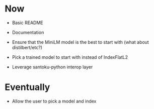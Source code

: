 # Now

- Basic README
- Documentation

- Ensure that the MiniLM model is the best to
  start with (what about distilbert/etc?)

- Pick a trained model to start with instead of
  IndexFlatL2

- Leverage santoku-python interop layer

# Eventually

- Allow the user to pick a model and index
